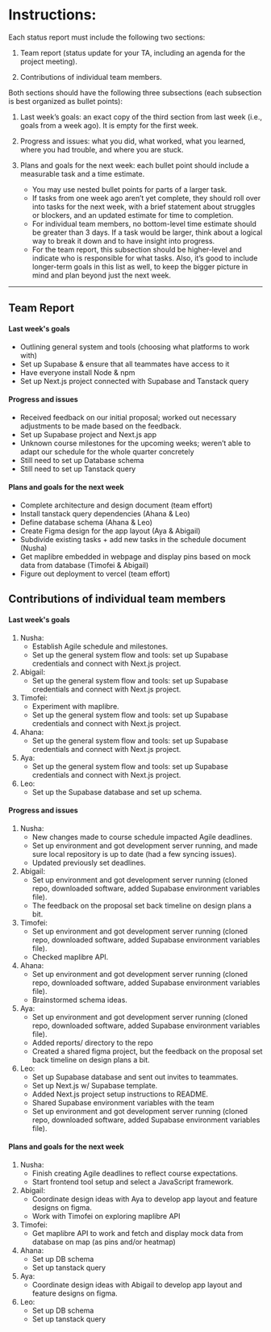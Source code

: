 # Instructions: 

Each status report must include the following two sections:

1. Team report (status update for your TA, including an agenda for the project meeting).

2. Contributions of individual team members.
   

Both sections should have the following three subsections (each subsection is best organized as bullet points):

1. Last week’s goals: an exact copy of the third section from last week (i.e., goals from a week ago). It is empty for the first week.

2. Progress and issues: what you did, what worked, what you learned, where you had trouble, and where you are stuck.

3. Plans and goals for the next week: each bullet point should include a measurable task and a time estimate.
    - You may use nested bullet points for parts of a larger task.
    - If tasks from one week ago aren’t yet complete, they should roll over into tasks for the next week, with a brief statement about struggles or blockers, and an updated estimate for time to completion.
    - For individual team members, no bottom-level time estimate should be greater than 3 days. If a task would be larger, think about a logical way to break it down and to have insight into progress.
    - For the team report, this subsection should be higher-level and indicate who is responsible for what tasks. Also, it’s good to include longer-term goals in this list as well, to keep the bigger picture in mind and plan beyond just the next week.

---
## Team Report 
#### Last week's goals 
  - Outlining general system and tools (choosing what platforms to work with)
  - Set up Supabase & ensure that all teammates have access to it
  - Have everyone install Node & npm
  - Set up Next.js project connected with Supabase and Tanstack query
    
#### Progress and issues  
  - Received feedback on our initial proposal; worked out necessary adjustments to be made based on the feedback.
  - Set up Supabase project and Next.js app
  - Unknown course milestones for the upcoming weeks; weren’t able to adapt our schedule for the whole quarter concretely
  - Still need to set up Database schema
  - Still need to set up Tanstack query

#### Plans and goals for the next week
  - Complete architecture and design document (team effort)
  - Install tanstack query dependencies (Ahana & Leo)
  - Define database schema (Ahana & Leo)
  - Create Figma design for the app layout (Aya & Abigail)
  - Subdivide existing tasks + add new tasks in the schedule document (Nusha)
  - Get maplibre embedded in webpage and display pins based on mock data from database (Timofei & Abigail)
  - Figure out deployment to vercel (team effort)
    
## Contributions of individual team members
#### Last week's goals 
1. Nusha:
   - Establish Agile schedule and milestones.
   - Set up the general system flow and tools: set up Supabase credentials and connect with Next.js project.
2. Abigail:
   - Set up the general system flow and tools: set up Supabase credentials and connect with Next.js project.
3. Timofei:
   - Experiment with maplibre.
   - Set up the general system flow and tools: set up Supabase credentials and connect with Next.js project.
4. Ahana:
   - Set up the general system flow and tools: set up Supabase credentials and connect with Next.js project.
5. Aya:
    - Set up the general system flow and tools: set up Supabase credentials and connect with Next.js project.
6. Leo:
    - Set up the Supabase database and set up schema.

#### Progress and issues  
1. Nusha:
   - New changes made to course schedule impacted Agile deadlines.
   - Set up environment and got development server running, and made sure local repository is up to date (had a few syncing issues).
   - Updated previously set deadlines.
2. Abigail:
   - Set up environment and got development server running (cloned repo, downloaded software, added Supabase environment variables file).
   - The feedback on the proposal set back timeline on design plans a bit.
3. Timofei:
   - Set up environment and got development server running (cloned repo, downloaded software, added Supabase environment variables file).
   - Checked maplibre API.
4. Ahana:
   - Set up environment and got development server running (cloned repo, downloaded software, added Supabase environment variables file).
   - Brainstormed schema ideas.
5. Aya:
   - Set up environment and got development server running (cloned repo, downloaded software, added Supabase environment variables file).
   - Added reports/ directory to the repo
   - Created a shared figma project, but the feedback on the proposal set back timeline on design plans a bit.
6. Leo:
   - Set up Supabase database and sent out invites to teammates.
   - Set up Next.js w/ Supabase template.
   - Added Next.js project setup instructions to README.
   - Shared Supabase environment variables with the team
   - Set up environment and got development server running (cloned repo, downloaded software, added Supabase environment variables file).

#### Plans and goals for the next week
1. Nusha:
   - Finish creating Agile deadlines to reflect course expectations.
   - Start frontend tool setup and select a JavaScript framework.
2. Abigail:
   - Coordinate design ideas with Aya to develop app layout and feature designs on figma.
   - Work with Timofei on exploring maplibre API
3. Timofei:
   - Get maplibre API to work and fetch and display mock data from database on map (as pins and/or heatmap)
4. Ahana:
   - Set up DB schema
   - Set up tanstack query
5. Aya:
    - Coordinate design ideas with Abigail to develop app layout and feature designs on figma.
6. Leo:
   - Set up DB schema
   - Set up tanstack query

